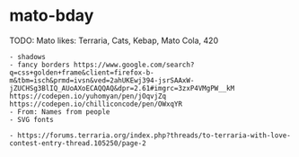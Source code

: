 # mato-bday

TODO:
Mato likes: Terraria, Cats, Kebap, Mato Cola, 420

    - shadows
    - fancy borders https://www.google.com/search?q=css+golden+frame&client=firefox-b-m&tbm=isch&prmd=ivsn&ved=2ahUKEwj394-jsrSAAxW-jZUCHSg3BlIQ_AUoAXoECAQQAQ&dpr=2.61#imgrc=3zxP4VMgPW__kM
    https://codepen.io/yuhomyan/pen/jOqvjZq
    https://codepen.io/chilliconcode/pen/OWxqYR
    - From: Names from people
    - SVG fonts

    - https://forums.terraria.org/index.php?threads/to-terraria-with-love-contest-entry-thread.105250/page-2
